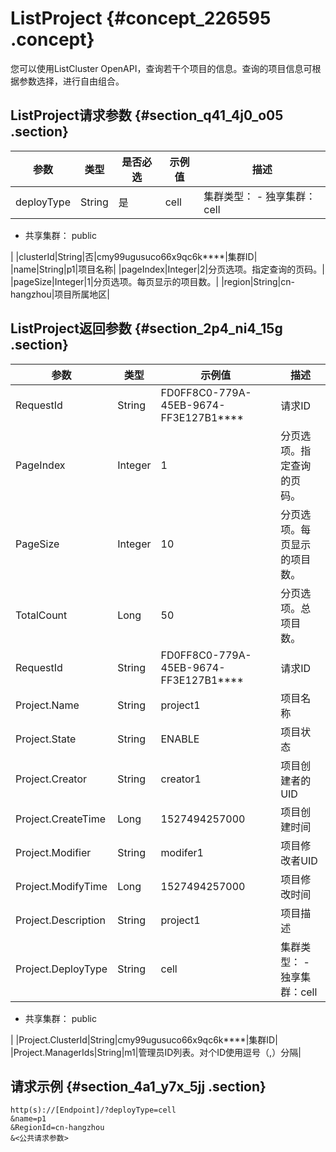 # ListProject {#concept_226595 .concept}

您可以使用ListCluster OpenAPI，查询若干个项目的信息。查询的项目信息可根据参数选择，进行自由组合。

## ListProject请求参数 {#section_q41_4j0_o05 .section}

|参数|类型|是否必选|示例值|描述|
|--|--|----|---|--|
|deployType|String|是|cell|集群类型： -   独享集群：cell
-   共享集群： public

 |
|clusterId|String|否|cmy99ugusuco66x9qc6k\*\*\*\*|集群ID|
|name|String|p1|项目名称|
|pageIndex|Integer|2|分页选项。指定查询的页码。|
|pageSize|Integer|1|分页选项。每页显示的项目数。|
|region|String|cn-hangzhou|项目所属地区|

## ListProject返回参数 {#section_2p4_ni4_15g .section}

|参数|类型|示例值|描述|
|--|--|---|--|
|RequestId|String|FD0FF8C0-779A-45EB-9674-FF3E127B1\*\*\*\*|请求ID|
|PageIndex|Integer|1|分页选项。指定查询的页码。|
|PageSize|Integer|10|分页选项。每页显示的项目数。|
|TotalCount|Long|50|分页选项。总项目数。|
|RequestId|String|FD0FF8C0-779A-45EB-9674-FF3E127B1\*\*\*\*|请求ID|
|Project.Name|String|project1|项目名称|
|Project.State|String|ENABLE|项目状态|
|Project.Creator|String|creator1|项目创建者的UID|
|Project.CreateTime|Long|1527494257000|项目创建时间|
|Project.Modifier|String|modifer1|项目修改者UID|
|Project.ModifyTime|Long|1527494257000|项目修改时间|
|Project.Description|String|project1|项目描述|
|Project.DeployType|String|cell|集群类型： -   独享集群：cell
-   共享集群： public

 |
|Project.ClusterId|String|cmy99ugusuco66x9qc6k\*\*\*\*|集群ID|
|Project.ManagerIds|String|m1|管理员ID列表。对个ID使用逗号（,）分隔|

## 请求示例 {#section_4a1_y7x_5jj .section}

``` {#codeblock_rkl_xb8_1n3}
http(s)://[Endpoint]/?deployType=cell
&name=p1
&RegionId=cn-hangzhou
&<公共请求参数>
```

